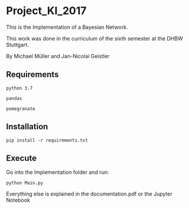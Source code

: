 # Project_KI_2017
This is the Implementation of a Bayesian Network.

This work was done in the curriculum of the sixth semester at the DHBW Stuttgart.

By Michael Müller and Jan-Nicolai Geistler

## Requirements
```
python 3.7

pandas

pomegranate
```

## Installation

```
pip install -r requirements.txt
```

## Execute
Go into the Implementation folder and run:

```
python Main.py
```

Everything else is explained in the documentation.pdf or the Jupyter Notebook